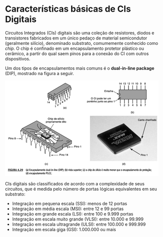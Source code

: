 # Características básicas de CIs Digitais

Circuitos Integrados \(CIs\) digitais são uma coleção de resistores, diodos e transistores fabricados em um único pedaço de material semicondutor \(geralmente silício\), denominado substrato, comumemente conhecido como _chip_. O chip é confinado em um encapsulamento protetor plástico ou cerâmico, a partir do qual saem pinos para a conexão do CI com outros dispositivos.

Um dos tipos de encapsulamentos mais comuns é o **dual-in-line package** \(DIP\), mostrado na figura a seguir.

![](/assets/encapsulamento-dip.png)

CIs digitais são classificados de acordo com a complexidade de seus circuitos, que é medida pelo número de portas lógicas equivalentes em seu substrato:

* Integração em pequena escala \(SSI\): menos de 12 portas
* Integração em média escala \(MSI\): entre 12 e 99 portas
* Integração em grande escala \(LSI\): entre 100 e 9.999 portas
* Integração em escala muito grande \(VLSI\): entre 10.000 e 99.999
* Integração em escala ultragrande \(ULSI\): entre 100.000 e 999.999
* Integração em escala giga \(GSI\): 1.000.000 ou mais





